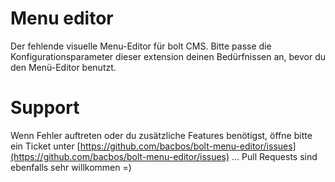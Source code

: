 Menu editor
===========

Der fehlende visuelle Menu-Editor für bolt CMS.
Bitte passe die Konfigurationsparameter dieser extension deinen Bedürfnissen an, bevor du den Menü-Editor benutzt.

Support
=======
Wenn Fehler auftreten oder du zusätzliche Features benötigst, öffne bitte ein Ticket unter [https://github.com/bacbos/bolt-menu-editor/issues](https://github.com/bacbos/bolt-menu-editor/issues)
... Pull Requests sind ebenfalls sehr willkommen =)